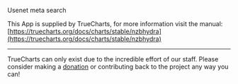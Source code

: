 Usenet meta search

This App is supplied by TrueCharts, for more information visit the manual: [https://truecharts.org/docs/charts/stable/nzbhydra](https://truecharts.org/docs/charts/stable/nzbhydra)

---

TrueCharts can only exist due to the incredible effort of our staff.
Please consider making a [donation](https://truecharts.org/docs/about/sponsor) or contributing back to the project any way you can!
